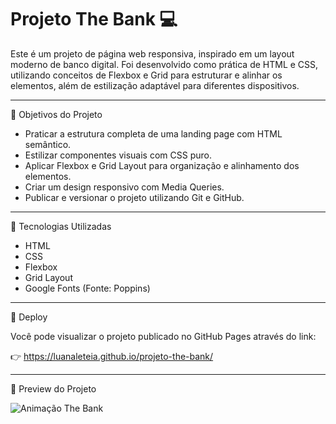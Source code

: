 # Projeto The Bank 💻


Este é um projeto de página web responsiva, inspirado em um layout moderno de banco digital.
Foi desenvolvido como prática de HTML e CSS, utilizando conceitos de Flexbox e Grid para estruturar e alinhar os elementos, além de estilização adaptável para diferentes dispositivos.

---

🧠 Objetivos do Projeto

- Praticar a estrutura completa de uma landing page com HTML semântico.
- Estilizar componentes visuais com CSS puro.
- Aplicar Flexbox e Grid Layout para organização e alinhamento dos elementos.
- Criar um design responsivo com Media Queries.
- Publicar e versionar o projeto utilizando Git e GitHub.

---

🔧 Tecnologias Utilizadas

- HTML
- CSS
- Flexbox
- Grid Layout
- Google Fonts (Fonte: Poppins)

---

  🔗 Deploy

Você pode visualizar o projeto publicado no GitHub Pages através do link:

👉  https://luanaleteia.github.io/projeto-the-bank/

---

👀 Preview do Projeto

![Animação The Bank](https://github.com/user-attachments/assets/a67fbdaf-351d-4792-9fbc-964a89f3b2fe)




